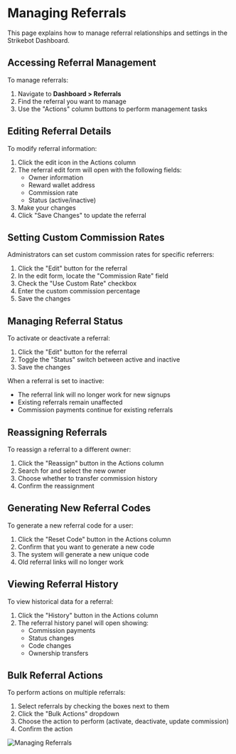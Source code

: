 # Managing Referrals

This page explains how to manage referral relationships and settings in the Strikebot Dashboard.

## Accessing Referral Management

To manage referrals:

1. Navigate to **Dashboard > Referrals**
2. Find the referral you want to manage
3. Use the "Actions" column buttons to perform management tasks

## Editing Referral Details

To modify referral information:

1. Click the edit icon in the Actions column
2. The referral edit form will open with the following fields:
   - Owner information
   - Reward wallet address
   - Commission rate
   - Status (active/inactive)
3. Make your changes
4. Click "Save Changes" to update the referral

## Setting Custom Commission Rates

Administrators can set custom commission rates for specific referrers:

1. Click the "Edit" button for the referral
2. In the edit form, locate the "Commission Rate" field
3. Check the "Use Custom Rate" checkbox
4. Enter the custom commission percentage
5. Save the changes

## Managing Referral Status

To activate or deactivate a referral:

1. Click the "Edit" button for the referral
2. Toggle the "Status" switch between active and inactive
3. Save the changes

When a referral is set to inactive:
- The referral link will no longer work for new signups
- Existing referrals remain unaffected
- Commission payments continue for existing referrals

## Reassigning Referrals

To reassign a referral to a different owner:

1. Click the "Reassign" button in the Actions column
2. Search for and select the new owner
3. Choose whether to transfer commission history
4. Confirm the reassignment

## Generating New Referral Codes

To generate a new referral code for a user:

1. Click the "Reset Code" button in the Actions column
2. Confirm that you want to generate a new code
3. The system will generate a new unique code
4. Old referral links will no longer work

## Viewing Referral History

To view historical data for a referral:

1. Click the "History" button in the Actions column
2. The referral history panel will open showing:
   - Commission payments
   - Status changes
   - Code changes
   - Ownership transfers

## Bulk Referral Actions

To perform actions on multiple referrals:

1. Select referrals by checking the boxes next to them
2. Click the "Bulk Actions" dropdown
3. Choose the action to perform (activate, deactivate, update commission)
4. Confirm the action

![Managing Referrals](../assets/images/managing-referrals.png)
